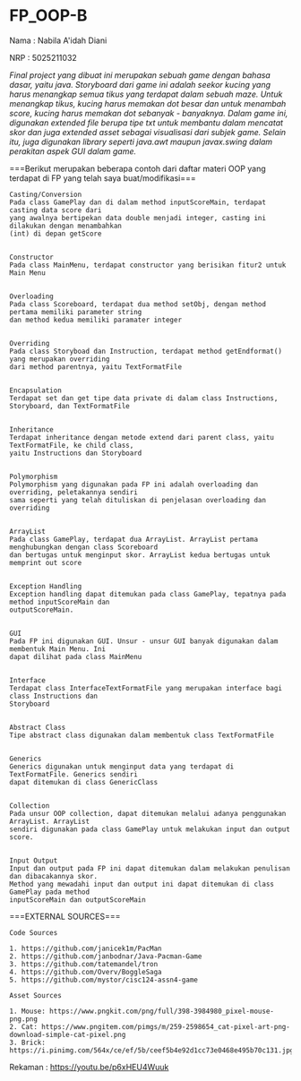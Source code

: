 # FP_OOP-B

Nama  : Nabila A'idah Diani

NRP   : 5025211032


*Final project yang dibuat ini merupakan sebuah game dengan bahasa dasar, yaitu java. Storyboard dari game ini adalah seekor kucing yang harus menangkap semua tikus yang terdapat dalam sebuah maze. Untuk menangkap tikus, kucing harus memakan dot besar dan untuk menambah score, kucing harus memakan dot sebanyak - banyaknya. Dalam game ini, digunakan extended file berupa tipe txt untuk membantu dalam mencatat skor dan juga extended asset sebagai visualisasi dari subjek game. Selain itu, juga digunakan library seperti java.awt maupun javax.swing dalam perakitan aspek GUI dalam game.*





===Berikut merupakan beberapa contoh dari daftar materi OOP yang terdapat di FP yang telah saya buat/modifikasi===


```
Casting/Conversion
Pada class GamePlay dan di dalam method inputScoreMain, terdapat casting data score dari
yang awalnya bertipekan data double menjadi integer, casting ini dilakukan dengan menambahkan
(int) di depan getScore


Constructor
Pada class MainMenu, terdapat constructor yang berisikan fitur2 untuk Main Menu


Overloading
Pada class Scoreboard, terdapat dua method setObj, dengan method pertama memiliki parameter string
dan method kedua memiliki paramater integer 


Overriding
Pada class Storyboad dan Instruction, terdapat method getEndformat() yang merupakan overriding
dari method parentnya, yaitu TextFormatFile


Encapsulation
Terdapat set dan get tipe data private di dalam class Instructions, Storyboard, dan TextFormatFile


Inheritance
Terdapat inheritance dengan metode extend dari parent class, yaitu TextFormatFile, ke child class,
yaitu Instructions dan Storyboard


Polymorphism
Polymorphism yang digunakan pada FP ini adalah overloading dan overriding, peletakannya sendiri
sama seperti yang telah dituliskan di penjelasan overloading dan overriding


ArrayList
Pada class GamePlay, terdapat dua ArrayList. ArrayList pertama menghubungkan dengan class Scoreboard
dan bertugas untuk menginput skor. ArrayList kedua bertugas untuk memprint out score


Exception Handling
Exception handling dapat ditemukan pada class GamePlay, tepatnya pada method inputScoreMain dan
outputScoreMain.


GUI
Pada FP ini digunakan GUI. Unsur - unsur GUI banyak digunakan dalam membentuk Main Menu. Ini
dapat dilihat pada class MainMenu


Interface
Terdapat class InterfaceTextFormatFile yang merupakan interface bagi class Instructions dan
Storyboard


Abstract Class
Tipe abstract class digunakan dalam membentuk class TextFormatFile


Generics
Generics digunakan untuk menginput data yang terdapat di TextFormatFile. Generics sendiri
dapat ditemukan di class GenericClass


Collection
Pada unsur OOP collection, dapat ditemukan melalui adanya penggunakan ArrayList. ArrayList
sendiri digunakan pada class GamePlay untuk melakukan input dan output score.


Input Output
Input dan output pada FP ini dapat ditemukan dalam melakukan penulisan dan dibacakannya skor.
Method yang mewadahi input dan output ini dapat ditemukan di class GamePlay pada method
inputScoreMain dan outputScoreMain
```






===EXTERNAL SOURCES===

```Code Sources```
```
1. https://github.com/janicek1m/PacMan
2. https://github.com/janbodnar/Java-Pacman-Game
3. https://github.com/tatemandel/tron
4. https://github.com/Overv/BoggleSaga
5. https://github.com/mystor/cisc124-assn4-game
```

```Asset Sources```
```
1. Mouse: https://www.pngkit.com/png/full/398-3984980_pixel-mouse-png.png
2. Cat: https://www.pngitem.com/pimgs/m/259-2598654_cat-pixel-art-png-download-simple-cat-pixel.png
3. Brick: https://i.pinimg.com/564x/ce/ef/5b/ceef5b4e92d1cc73e0468e495b70c131.jpg
```


Rekaman : https://youtu.be/p6xHEU4Wuuk
